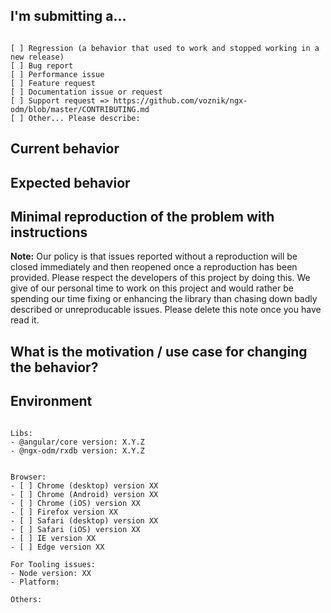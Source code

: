 <!--
PLEASE HELP US PROCESS GITHUB ISSUES FASTER BY PROVIDING THE FOLLOWING INFORMATION.

ISSUES MISSING IMPORTANT INFORMATION MAY BE CLOSED WITHOUT INVESTIGATION.
-->

## I'm submitting a...

<!-- Check one of the following options with "x" -->
<pre><code>
[ ] Regression (a behavior that used to work and stopped working in a new release)
[ ] Bug report  <!-- Please search GitHub for a similar issue or PR before submitting -->
[ ] Performance issue
[ ] Feature request
[ ] Documentation issue or request
[ ] Support request => https://github.com/voznik/ngx-odm/blob/master/CONTRIBUTING.md
[ ] Other... Please describe:
</code></pre>

## Current behavior

<!-- Describe how the issue manifests. -->

## Expected behavior

<!-- Describe what the desired behavior would be. -->

## Minimal reproduction of the problem with instructions

<!--
For bug reports please provide the *STEPS TO REPRODUCE* and if possible a *MINIMAL DEMO* of the problem via
https://stackblitz.com/fork/ngx-odm

* Step 1
* Step 2
* Step 3

-->

**Note:** Our policy is that issues reported without a reproduction will be closed immediately and then reopened once a reproduction has been provided. Please respect the developers of this project by doing this. We give of our personal time to work on this project and would rather be spending our time fixing or enhancing the library than chasing down badly described or unreproducable issues.
Please delete this note once you have read it.

## What is the motivation / use case for changing the behavior?

<!-- Describe the motivation or the concrete use case. -->

## Environment

<pre><code>
Libs:
- @angular/core version: X.Y.Z
- @ngx-odm/rxdb version: X.Y.Z
<!-- Check whether this is still an issue in the most recent Angular version -->

Browser:
- [ ] Chrome (desktop) version XX
- [ ] Chrome (Android) version XX
- [ ] Chrome (iOS) version XX
- [ ] Firefox version XX
- [ ] Safari (desktop) version XX
- [ ] Safari (iOS) version XX
- [ ] IE version XX
- [ ] Edge version XX

For Tooling issues:
- Node version: XX  <!-- run `node --version` -->
- Platform:  <!-- Mac, Linux, Windows -->

Others:
<!-- Anything else relevant?  Operating system version, IDE, package manager, HTTP server, ... -->
</code></pre>
